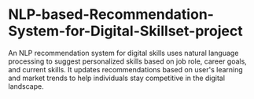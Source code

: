 # NLP-based-Recommendation-System-for-Digital-Skillset-project
An NLP recommendation system for digital skills uses natural language processing to suggest personalized skills based on job role, career goals, and current skills. It updates recommendations based on user's learning and market trends to help individuals stay competitive in the digital landscape.
